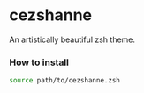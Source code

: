 # cezshanne

An artistically beautiful zsh theme.

### How to install

```sh
source path/to/cezshanne.zsh
```

